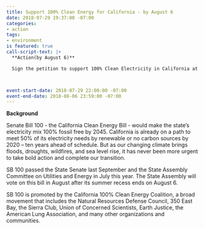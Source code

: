 ```yaml
---
title: Support 100% Clean Energy for California - by August 6
date: 2018-07-29 19:37:00 -07:00
categories:
- action
tags:
- environment
is featured: true
call-script-text: |+
  **Action(by August 6)**

  Sign the petition to support 100% Clean Electricity in California at the Action Network [website](https://actionnetwork.org/petitions/support-sb-100-move-california-to-100-clean-electricity?nowrapper=true&referrer=&source=direct_link).



event-start-date: 2018-07-29 22:00:00 -07:00
event-end-date: 2018-08-06 23:59:00 -07:00
---
```




**Background**

Senate Bill 100 - the California Clean Energy Bill - would make the state’s electricity mix 100% fossil free by 2045. California is already on a path to meet 50% of its electricity needs by renewable or no carbon sources by 2020 – ten years ahead of schedule.  But as our changing climate brings floods, droughts, wildfires, and sea level rise, it has never been more urgent to take bold action and complete our transition. 

SB 100 passed the State Senate last September and the State Assembly Committee on Utilities and Energy in July this year. The State Assembly will vote on this bill in August after its summer recess ends on August 6. 

SB 100 is promoted by the California 100% Clean Energy Coalition, a broad movement that includes the Natural Resources Defense Council, 350 East Bay, the Sierra Club, Union of Concerned Scientists, Earth Justice, the American Lung Association, and many other organizations and communities. 